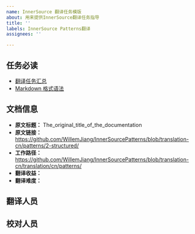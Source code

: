 ```yaml
---
name: InnerSource 翻译任务模版
about: 用来提供InnerSource翻译任务指导
title: ''
labels: InnerSource Patterns翻译
assignees: ''

---
```

## 任务必读
- [翻译任务汇总](https://github.com/WillemJiang/open-source-camp/issues/16)
- [Markdown 格式语法](https://docs.github.com/cn/free-pro-team@latest/github/writing-on-github/basic-writing-and-formatting-syntax)

## 文档信息

* **原文标题：** The_original_title_of_the_documentation
* **原文链接：** https://github.com/WillemJiang/InnerSourcePatterns/blob/translation-cn/patterns/2-structured/
* **工作路径：** https://github.com/WillemJiang/InnerSourcePatterns/blob/translation-cn/translation/cn/patterns/
* **翻译收益：**
* **翻译难度：**

## 翻译人员

## 校对人员
